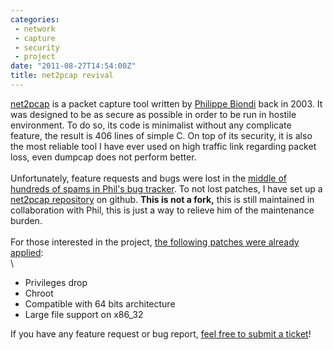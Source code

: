 ```yaml
---
categories:
 - network
 - capture
 - security
 - project
date: "2011-08-27T14:54:00Z"
title: net2pcap revival
---
```


[net2pcap](http://www.secdev.org/projects/net2pcap/) is a packet capture
tool written by [Philippe Biondi](http://secdev.org/) back in 2003. It
was designed to be as secure as possible in order to be run in hostile
environment. To do so, its code is minimalist without any complicate
feature, the result is 406 lines of simple C. On top of its security, it
is also the most reliable tool I have ever used on high traffic link
regarding packet loss, even dumpcap does not perform better.\
\
Unfortunately, feature requests and bugs were lost in the [middle of
hundreds of spams in Phil's bug
tracker](http://trac.secdev.org/secdev/report/). To not lost patches, I
have set up a [net2pcap
repository](https://github.com/nbareil/net2pcap) on github. **This is
not a fork,** this is still maintained in collaboration with Phil, this
is just a way to relieve him of the maintenance burden.\
\
For those interested in the project, [the following patches were already
applied](https://github.com/nbareil/net2pcap/commits/master):\
\
-   Privileges drop
-   Chroot
-   Compatible with 64 bits architecture
-   Large file support on x86\_32

If you have any feature request or bug report, [feel free to submit a
ticket](https://github.com/nbareil/net2pcap/issues)!

